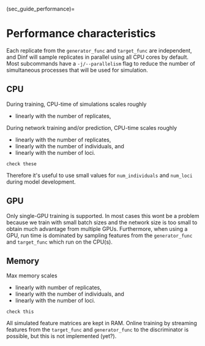 (sec_guide_performance)=
# Performance characteristics

Each replicate from the `generator_func` and `target_func` are independent,
and Dinf will sample replicates in parallel using all CPU cores by default.
Most subcommands have a `-j/--parallelism` flag to reduce the number of
simultaneous processes that will be used for simulation.

## CPU

During training, CPU-time of simulations scales roughly
- linearly with the number of replicates,

During network training and/or prediction, CPU-time scales roughly
- linearly with the number of replicates,
- linearly with the number of individuals, and
- linearly with the number of loci.

```{todo}
check these
```

Therefore it's useful to use small values for `num_individuals` and `num_loci`
during model development.

## GPU

Only single-GPU training is supported.
In most cases this wont be a problem because we train with small batch sizes
and the network size is too small to obtain much advantage from multiple GPUs.
Furthermore, when using a GPU, run time is dominated by sampling features
from the `generator_func` and `target_func` which run on the CPU(s).

## Memory

Max memory scales
- linearly with number of replicates,
- linearly with the number of individuals, and
- linearly with the number of loci.

```{todo}
check this
```

All simulated feature matrices are kept in RAM. Online training by streaming
features from the `target_func` and `generator_func` to the discriminator
is possible, but this is not implemented (yet?).
